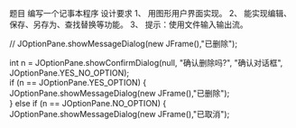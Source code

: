 题目  编写一个记事本程序
设计要求
1、  用图形用户界面实现。
2、  能实现编辑、保存、另存为、查找替换等功能。
3、  提示：使用文件输入输出流。


//  JOptionPane.showMessageDialog(new JFrame(),"已删除");  



int n = JOptionPane.showConfirmDialog(null, "确认删除吗?", "确认对话框", JOptionPane.YES_NO_OPTION);   
if (n == JOptionPane.YES_OPTION) {   
    JOptionPane.showMessageDialog(new JFrame(),"已删除");  
} else if (n == JOptionPane.NO_OPTION) {   
    JOptionPane.showMessageDialog(new JFrame(),"已取消");  